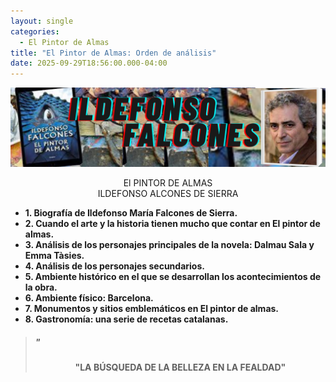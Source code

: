 ```yaml
---
layout: single
categories:
  - El Pintor de Almas
title: "El Pintor de Almas: Orden de análisis"
date: 2025-09-29T18:56:00.000-04:00
---
```

![](/assets/img/banner-el-pintor-de-almas.png)

<center>El PINTOR DE ALMAS</center> 
<center>ILDEFONSO ALCONES DE SIERRA</center>
 

* **1. Biografía de Ildefonso María Falcones de Sierra.**
* **2. Cuando el arte y la historia tienen mucho que contar en El pintor de almas.**
* **3. Análisis de los personajes principales de la novela: Dalmau Sala y Emma Tàsies.**
* **4. Análisis de los personajes secundarios.**
* **5. Ambiente histórico en el que se desarrollan los acontecimientos de la obra.**
* **6. Ambiente físico: Barcelona.**
* **7. Monumentos y sitios emblemáticos en El pintor de almas.**
* **8. Gastronomía: una serie de recetas catalanas.**

> ##### "
>
>
> **<center>"LA BÚSQUEDA DE LA BELLEZA EN LA FEALDAD"</center>**
>
> ##### 
>
>
